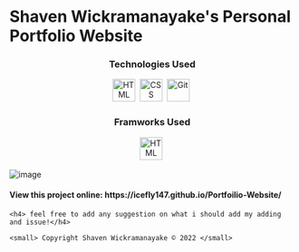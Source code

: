 <h1> Shaven Wickramanayake's Personal Portfolio Website </h1>
<center>
<h3> Technologies Used </h3>


<img src="https://skillicons.dev/icons?i=html" title="HTML5" alt="HTML" width="40" height="40"/>&nbsp;
<img src="https://skillicons.dev/icons?i=css"  title="CSS3" alt="CSS" width="40" height="40"/>&nbsp;
<img src="https://skillicons.dev/icons?i=git" title="Git" alt="Git" width="40" height="40"/>&nbsp;

  <h3> Framworks Used </h3>
  <img src="https://skillicons.dev/icons?i=bootstrap" title="HTML5" alt="HTML" width="40" height="40"/>&nbsp;
  
  </center>
  
  ![image](https://user-images.githubusercontent.com/100683747/172035282-a2041abb-4c17-432a-9d02-51649dc0d0c8.png)

  <h4> View this project online: https://icefly147.github.io/Portfoilio-Website/ </h4>
    
    <h4> feel free to add any suggestion on what i should add my adding and issue!</h4>
    
    <small> Copyright Shaven Wickramanayake © 2022 </small>
